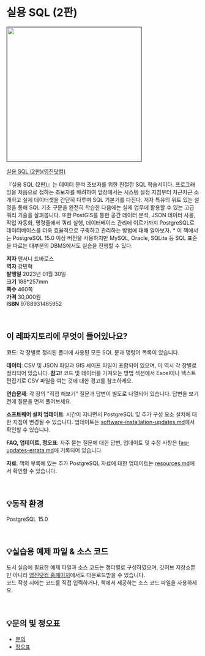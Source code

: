 # 실용 SQL (2판)

<img src="https://www.youngjin.com/images/book_cover/9788931465952.png" height="350px" style="border: 2px solid grey;">

[실용 SQL (2판)(영진닷컴)](https://blog.naver.com/ydot/222923909221)

『실용 SQL (2판)』는 데이터 분석 초보자를 위한 친절한 SQL 학습서이다. 프로그래밍을 처음으로 접하는 초보자를 배려하여 앞장에서는 시스템 설정 지침부터 차근차근 소개하고 실제 데이터셋을 간단히 다루며 SQL 기본기를 다진다. 저자 특유의 위트 있는 설명을 통해 SQL 기초 구문을 완전히 학습한 다음에는 실제 업무에 활용할 수 있는 고급 쿼리 기술을 살펴봅니다. 또한 PostGIS를 통한 공간 데이터 분석, JSON 데이터 사용, 작업 자동화, 명령줄에서 쿼리 실행, 데이터베이스 관리에 이르기까지 PostgreSQL로 데이터베이스를 더욱 효율적으로 구축하고 관리하는 방법에 대해 알아보자. * 이 책에서는 PostgreSQL 15.0 이상 버전을 사용하지만 MySQL, Oracle, SQLite 등 SQL 표준을 따르는 대부분의 DBMS에서도 실습을 진행할 수 있다.


**저자** 앤서니 드바로스  
**역자** 강민혁  
**발행일** 2023년 01월 30일  
**크기** 188*257mm  
**쪽수** 460쪽  
**가격** 30,000원  
**ISBN** 9788931465952  

<br>

## 이 레파지토리에 무엇이 들어있나요?

**코드**: 각 장별로 정리된 폴더에 사용된 모든 SQL 문과 명령어 목록이 있습니다.

**데이터**: CSV 및 JSON 파일과 GIS 셰이프 파일이 포함되어 있으며, 이 역시 각 장별로 정리되어 있습니다. **참고!** 코드 및 데이터를 가져오는 방법 섹션에서 Excel이나 텍스트 편집기로 CSV 파일을 여는 것에 대한 경고를 참조하세요.

**연습문제**: 각 장의 "직접 해보기" 질문과 답변이 별도로 나열되어 있습니다. 답변을 보기 전에 질문을 먼저 풀어보세요.

**소프트웨어 설치 업데이트**: 시간이 지나면서 PostgreSQL 및 추가 구성 요소 설치에 대한 지침이 변경될 수 있습니다. 업데이트는 [software-installation-updates.md](https://github.com/anthonydb/practical-sql-2/blob/master/software-installation-updates.md)에서 확인할 수 있습니다.

**FAQ, 업데이트, 정오표**: 자주 묻는 질문에 대한 답변, 업데이트 및 수정 사항은 [faq-updates-errata.md](https://github.com/anthonydb/practical-sql-2/blob/master/faq-updates-errata.md)에 기록되어 있습니다.

**자료**: 책의 부록에 있는 추가 PostgreSQL 자료에 대한 업데이트는 [resources.md](https://github.com/anthonydb/practical-sql-2/blob/master/resources.md)에서 확인할 수 있습니다.

 
<br>

## 💡동작 환경
PostgreSQL 15.0



<br>


## 💡실습용 예제 파일 & 소스 코드
도서 실습에 필요한 예제 파일과 소스 코드는 챕터별로 구성하였으며, 깃허브 저장소뿐만 아니라 [영진닷컴 홈페이지](https://www.youngjin.com/reader/pds/pds.asp)에서도 다운로드받을 수 있습니다.  
코드 작성 시에는 코드를 직접 입력하거나, 책에서 제공하는 소스 코드 파일을 사용하세요.

<br>

## 💡문의 및 정오표
- [문의](mailto:Support@youngjin.com)
- [정오표](https://www.youngjin.com/Artyboard/mboard.asp?strBoardID=errata)
